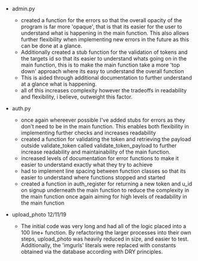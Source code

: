 - admin.py
    - created a function for the errors so that the overall opacity of the 
    program is far more 'opaque', that is that its easier for the user to
    understand what is happening in the main function. This also allows further
    flexibility when implementing new errors in the future as this can be done at
    a glance.
    - Additionally created a stub function for the validation of tokens and
    the targets id so that its easier to understand whats going on in the main
    function, this is to make the main function take a more 'top down' 
    approach where its easy to understand the overall function
    - This is aided through additional documentation to further understand
    at a glance what is happening.
    - all of this increases complexity however the tradeoffs in readability and 
    flexibility, i believe, outweight this factor.
    
- auth.py
    - once again whereever possible I've added stubs for errors as they don't
    need to be in the main function. This enables both flexibility in implementing 
    further checks and increases readability
    - created a function for validating the token and retrieving the payload
    outside validate_token called validate_token_payload to further increase
    readability and maintainability of the main function.
    - increased levels of documentation for error functions to make it easier
    to understand exactly what they try to achieve
    - had to implement line spacing between function classes so that its
    easier to understand where functions stopped and started
    - created a function in auth_register for returning a new token and u_id on signup
    underneath the main function to reduce the complexity in the main function
    once again aiming for high levels of readability in the main function
    

    



- upload_photo 12/11/19
    - The initial code was very long and had all of the logic placed into a
    100 line+ function. By refactoring the larger processes into their own
    steps, upload_photo was heavily reduced in size, and easier to test.
    Additionally, the 'imgurls' literals were replaced with constants obtained
    via the database according with DRY principles.
